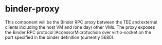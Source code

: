 # binder-proxy

This component will be the Binder RPC proxy between the TEE and external clients
including the host VM and (one day) other VMs. The proxy exposes the
Binder RPC protocol IAccessorMicrofuchsia over virtio-socket on the port
specified in the binder definition (currently 5680).
